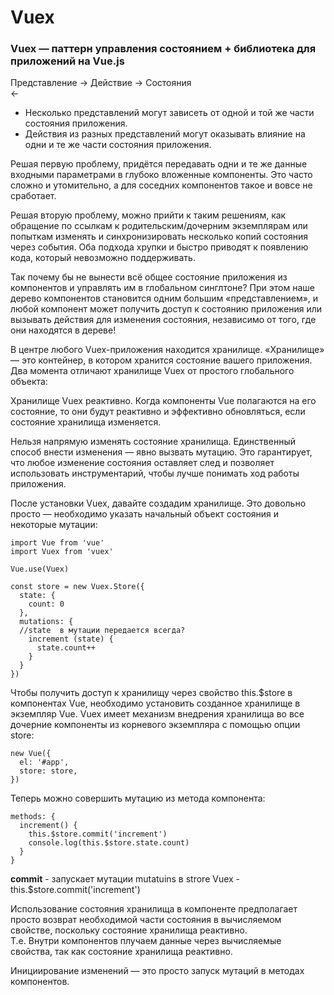 # Vuex

### Vuex — паттерн управления состоянием + библиотека для приложений на Vue.js

Представление -> Действие -> Состояния  
                   <-
                   
- Несколько представлений могут зависеть от одной и той же части состояния приложения.
- Действия из разных представлений могут оказывать влияние на одни и те же части состояния приложения.

Решая первую проблему, придётся передавать одни и те же данные входными параметрами в глубоко вложенные компоненты. 
Это часто сложно и утомительно, а для соседних компонентов такое и вовсе не сработает. 

Решая вторую проблему, можно прийти к таким решениям, как обращение по ссылкам к родительским/дочерним экземплярам 
или попыткам изменять и синхронизировать несколько копий состояния через события. Оба подхода хрупки и быстро приводят
к появлению кода, который невозможно поддерживать.

Так почему бы не вынести всё общее состояние приложения из компонентов и управлять им в глобальном синглтоне? 
При этом наше дерево компонентов становится одним большим «представлением», и любой компонент может получить
доступ к состоянию приложения или вызывать действия для изменения состояния, независимо от того, где они находятся в дереве!

В центре любого Vuex-приложения находится хранилище. «Хранилище» — это контейнер, в котором хранится состояние вашего приложения. 
Два момента отличают хранилище Vuex от простого глобального объекта:

Хранилище Vuex реактивно. Когда компоненты Vue полагаются на его состояние,
то они будут реактивно и эффективно обновляться, если состояние хранилища изменяется.

Нельзя напрямую изменять состояние хранилища. Единственный способ внести изменения — явно вызвать мутацию. Это гарантирует, 
что любое изменение состояния оставляет след и позволяет использовать инструментарий, чтобы лучше понимать ход работы приложения.

После установки Vuex, давайте создадим хранилище. Это довольно просто — необходимо указать начальный объект состояния и некоторые мутации:

    import Vue from 'vue'
    import Vuex from 'vuex'

    Vue.use(Vuex)

    const store = new Vuex.Store({
      state: {
        count: 0
      },
      mutations: {
      //state  в мутации передается всегда?
        increment (state) {
          state.count++
        }
      }
    })


Чтобы получить доступ к хранилищу через свойство this.$store в компонентах Vue, необходимо установить созданное хранилище в экземпляр Vue.
Vuex имеет механизм внедрения хранилища во все дочерние компоненты из корневого экземпляра с помощью опции store:

    new Vue({
      el: '#app',
      store: store,
    })


Теперь можно совершить мутацию из метода компонента:

    methods: {
      increment() {
        this.$store.commit('increment')
        console.log(this.$store.state.count)
      }
    }


 <b>commit</b> - запускает мутации mutatuins в strore Vuex - this.$store.commit('increment')
 
 Использование состояния хранилища в компоненте предполагает просто возврат необходимой части состояния в вычисляемом свойстве, поскольку состояние хранилища реактивно.   
 Т.е. Внутри компонентов плучаем данные через вычисляемые свойства, так как состояние хранилища реактивно.
 
 Инициирование изменений — это просто запуск мутаций в методах компонентов.
